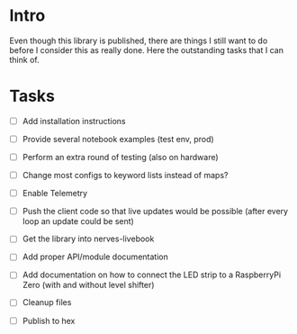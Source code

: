 # Intro
Even though this library is published, there are things I still want to do before I consider this
as really done. Here the outstanding tasks that I can think of.
# Tasks
- [ ] Add installation instructions
- [ ] Provide several notebook examples (test env, prod)
- [ ] Perform an extra round of testing (also on hardware)
- [ ] Change most configs to keyword lists instead of maps?
- [ ] Enable Telemetry
- [ ] Push the client code so that live updates would be possible (after every loop an update could be sent)
- [ ] Get the library into nerves-livebook
- [ ] Add proper API/module documentation
- [ ] Add documentation on how to connect the LED strip to a RaspberryPi Zero (with and without level shifter)
- [ ] Cleanup files
- [ ] Publish to hex


